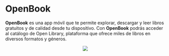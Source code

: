 # OpenBook
**OpenBook** es una app móvil que te permite explorar, descargar y leer libros gratuitos y de calidad desde tu dispositivo. Con **OpenBook** podrás acceder al catálogo de Open Library, plataforma que ofrece miles de libros en diversos formatos y géneros.

<p align="center"><img src="https://github.com/UniExtremadura/gps-project-ga07/assets/30533649/4b0d75ae-ce78-477a-9f4c-4307f6c0a140"></p>
